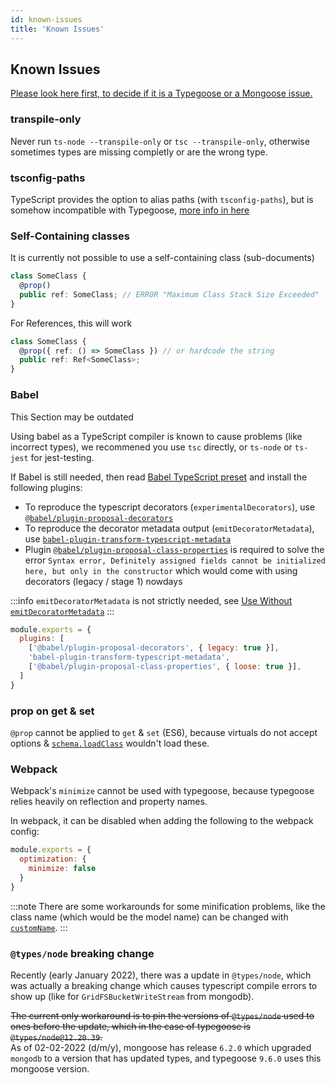 ```yaml
---
id: known-issues
title: 'Known Issues'
---
```


## Known Issues

[Please look here first, to decide if it is a Typegoose or a Mongoose issue.](https://github.com/Automattic/mongoose/issues?utf8=✓&q=is%3Aissue+involves%3Ahasezoey)

### transpile-only

Never run `ts-node --transpile-only` or `tsc --transpile-only`, otherwise sometimes types are missing completly or are the wrong type.

### tsconfig-paths

TypeScript provides the option to alias paths (with `tsconfig-paths`), but is somehow incompatible with Typegoose, [more info in here](https://github.com/szokodiakos/typegoose/issues/392)

### Self-Containing classes

It is currently not possible to use a self-containing class (sub-documents)

```ts
class SomeClass {
  @prop()
  public ref: SomeClass; // ERROR "Maximum Class Stack Size Exceeded"
}
```

For References, this will work

```ts
class SomeClass {
  @prop({ ref: () => SomeClass }) // or hardcode the string
  public ref: Ref<SomeClass>;
}
```

### Babel

<span class="badge badge--warning">This Section may be outdated</span>

Using babel as a TypeScript compiler is known to cause problems (like incorrect types), we recommened you use `tsc` directly, or `ts-node` or `ts-jest` for jest-testing.

If Babel is still needed, then read [Babel TypeScript preset](https://babeljs.io/docs/en/babel-preset-typescript) and install the following plugins:  

- To reproduce the typescript decorators (`experimentalDecorators`), use [`@babel/plugin-proposal-decorators`](https://babeljs.io/docs/en/babel-plugin-proposal-decorators)
- To reproduce the decorator metadata output (`emitDecoratorMetadata`), use [`babel-plugin-transform-typescript-metadata`](https://github.com/leonardfactory/babel-plugin-transform-typescript-metadata)
- Plugin [`@babel/plugin-proposal-class-properties`](https://babeljs.io/docs/en/babel-plugin-proposal-class-properties) is required to solve the error `Syntax error, Definitely assigned fields cannot be initialized here, but only in the constructor` which would come with using decorators (legacy / stage 1) nowdays

:::info
`emitDecoratorMetadata` is not strictly needed, see [Use Without `emitDecoratorMetadata`](./use-without-emitDecoratorMetadata.md)
:::

```js
module.exports = {
  plugins: [
    ['@babel/plugin-proposal-decorators', { legacy: true }],
    'babel-plugin-transform-typescript-metadata',
    ['@babel/plugin-proposal-class-properties', { loose: true }],
  ]
}
```

### prop on get & set

`@prop` cannot be applied to `get` & `set` (ES6), because virtuals do not accept options & [`schema.loadClass`](https://mongoosejs.com/docs/advanced_schemas.html#creating-from-es6-classes-using-loadclass) wouldn't load these.

### Webpack

Webpack's `minimize` cannot be used with typegoose, because typegoose relies heavily on reflection and property names.

In webpack, it can be disabled when adding the following to the webpack config:

```js
module.exports = {
  optimization: {
    minimize: false
  }
}
```

:::note
There are some workarounds for some minification problems, like the class name (which would be the model name) can be changed with [`customName`](../api/decorators/model-options#customname).
:::

### `@types/node` breaking change

Recently (early January 2022), there was a update in `@types/node`, which was actually a breaking change which causes typescript compile errors to show up (like for `GridFSBucketWriteStream` from mongodb).

~~The current only workaround is to pin the versions of `@types/node` used to ones before the update, which in the case of typegoose is `@types/node@12.20.39`.~~  
As of 02-02-2022 (d/m/y), mongoose has release `6.2.0` which upgraded `mongodb` to a version that has updated types, and typegoose `9.6.0` uses this mongoose version.
